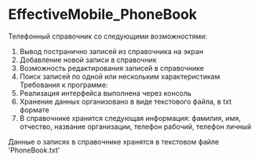 # EffectiveMobile_PhoneBook

Телефонный справочник со следующими возможностями:
1. Вывод постранично записей из справочника на экран
2. Добавление новой записи в справочник
3. Возможность редактирования записей в справочнике
4. Поиск записей по одной или нескольким характеристикам
Требования к программе:
1. Реализация интерфейса выполнена через консоль
2. Хранение данных организовано в виде текстового файла, в txt формате
3. В справочнике хранится следующая информация: фамилия, имя, отчество, название организации, телефон рабочий, телефон личный

Данные о записях в справочнике хранятся  в текстовом файле 'PhoneBook.txt'
